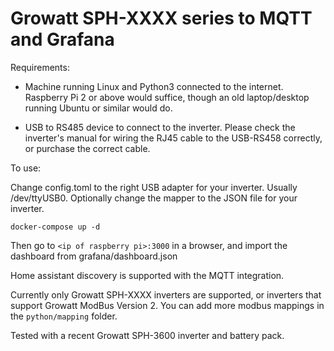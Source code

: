 # Growatt SPH-XXXX series to MQTT and Grafana

Requirements: 

- Machine running Linux and Python3 connected to the internet. Raspberry Pi 2 or above would suffice, though an old laptop/desktop running Ubuntu or similar would do.

- USB to RS485 device to connect to the inverter. Please check the inverter's manual for wiring the RJ45 cable to the USB-RS458 correctly, or purchase the correct cable.

To use:

Change config.toml to the right USB adapter for your inverter. Usually /dev/ttyUSB0. Optionally change the mapper to the JSON file for your inverter. 

`docker-compose up -d`

Then go to `<ip of raspberry pi>:3000` in a browser, and import the dashboard from grafana/dashboard.json

Home assistant discovery is supported with the MQTT integration.
  
Currently only Growatt SPH-XXXX inverters are supported, or inverters that support Growatt ModBus Version 2. You can add more modbus mappings in the `python/mapping` folder.

Tested with a recent Growatt SPH-3600 inverter and battery pack.
